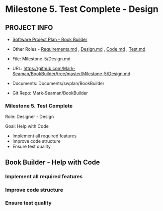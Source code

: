 # Milestone 5. Test Complete - Design


## PROJECT INFO

* [Software Project Plan - Book Builder](../Index.md)

* Other Roles - [Requirements.md](Requirements.md)
, [Design.md](Design.md)
, [Code.md](Code.md)
, [Test.md](Test.md)



* File: Milestone-5/Design.md

* URL: https://github.com/Mark-Seaman/BookBuilder/tree/master/Milestone-5/Design.md

* Documents: Documents/swplan/BookBuilder

* Git Repo: Mark-Seaman/BookBuilder




### Milestone 5. Test Complete



Role: Designer - Design

Goal: Help with Code

* Implement all required features
* Improve code structure
* Ensure test quality



## Book Builder - Help with Code



### Implement all required features


### Improve code structure


### Ensure test quality
